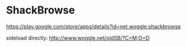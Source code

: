 # ShackBrowse
https://play.google.com/store/apps/details?id=net.woggle.shackbrowse


sideload directly: http://www.woggle.net/oldSB/?C=M;O=D 
